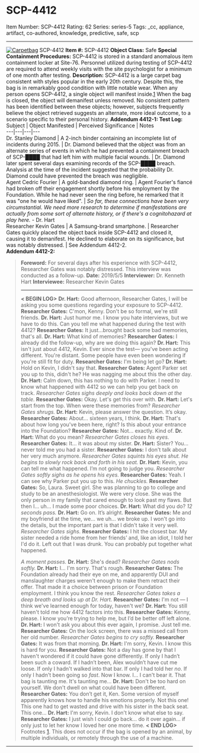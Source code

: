 # SCP-4412
Item Number: SCP-4412
Rating: 62
Series: series-5
Tags: _cc, appliance, artifact, co-authored, knowledge, predictive, safe, scp

---

[![Carpetbag](https://scp-wiki.wdfiles.com/local--resized-images/scp-4412/Carpetbag/medium.jpg)](https://scp-wiki.wdfiles.com/local--files/scp-4412/Carpetbag)
SCP-4412
**Item #:** SCP-4412
**Object Class:** Safe
**Special Containment Procedures:** SCP-4412 is stored in a standard anomalous item containment locker at Site-76.
Personnel utilized during testing of SCP-4412 are required to attend weekly visits with the site psychologist for a minimum of one month after testing.
**Description:** SCP-4412 is a large carpet bag consistent with styles popular in the early 20th century. Despite this, the bag is in remarkably good condition with little notable wear.
When any person opens SCP-4412, a single object will manifest inside.[1](javascript:;) When the bag is closed, the object will demanifest unless removed. No consistent pattern has been identified between these objects; however, subjects frequently believe the object retrieved suggests an alternate, more ideal outcome, to a scenario specific to their personal history.
**Addendum 4412-1: Test Log:**
Subject | Object Manifested | Perceived Significance | Notes  
---|---|---|---  
Dr. Stanley Diamond | A 2-inch binder containing an incomplete list of incidents during 2015. | Dr. Diamond believed that the object was from an alternate series of events in which he had prevented a containment breach of SCP-████ that had left him with multiple facial wounds. | Dr. Diamond later spent several days examining records of the SCP-████ breach. Analysis at the time of the incident suggested that the probability Dr. Diamond could have prevented the breach was negligible.  
Agent Cedric Fourier | A gold-banded diamond ring. | Agent Fourier's fiancé had broken off their engagement shortly before his employment by the Foundation. While he had never seen the ring before, he remarked that it was "one he would have liked". | _So far, these connections have been very circumstantial. We need more research to determine if manifestations are actually from some sort of alternate history, or if there's a cognitohazard at play here._ \- Dr. Hart  
Researcher Kevin Gates | A Samsung-brand smartphone. | Researcher Gates quickly placed the object back inside SCP-4412 and closed it, causing it to demanifest. He declined to elaborate on its significance, but was notably distressed. | See Addendum 4412-2.  
**Addendum 4412-2:**
> **Foreword:** For several days after his experience with SCP-4412, Researcher Gates was notably distressed. This interview was conducted as a follow-up.
> **Date:** 2019/5/5
> **Interviewer:** Dr. Kenneth Hart
> **Interviewee:** Researcher Kevin Gates
> * * *
> **< BEGIN LOG>**
> **Dr. Hart:** Good afternoon, Researcher Gates, I will be asking you some questions regarding your exposure to SCP-4412.
> **Researcher Gates:** C'mon, Kenny. Don't be so formal, we're still friends.
> **Dr. Hart:** Just humor me. I know you hate interviews, but we have to do this. Can you tell me what happened during the test with 4412?
> **Researcher Gates:** It just…brought back some bad memories, that's all.
> **Dr. Hart:** What kind of memories?
> **Researcher Gates:** I already did the follow-up, why are we doing this again?
> **Dr. Hart:** This isn't just about 4412, Kevin. Ever since the test— you've been acting different. You're distant. Some people have even been wondering if you're still fit for duty.
> **Researcher Gates:** I'm being let go?
> **Dr. Hart:** Hold on Kevin, I didn't say that.
> **Researcher Gates:** Agent Parker set you up to this, didn't he? He was nagging me about this the other day.
> **Dr. Hart:** Calm down, this has nothing to do with Parker. I need to know what happened with 4412 so we can help you get back on track.
> _Researcher Gates sighs deeply and looks back down at the table._
> **Researcher Gates:** Okay. Let's get this over with.
> **Dr. Hart:** Let's start from the top. When were these memories from?
> _Researcher Gates shrugs._
> **Dr. Hart:** Kevin, please answer the question. It’s okay.
> **Researcher Gates:** About… sixteen years, I think.
> **Dr. Hart:** That's about how long you've been here, right? Is this about your entrance into the Foundation?
> **Researcher Gates:** Not… exactly. Kind of.
> **Dr. Hart:** What do you mean?
> _Researcher Gates closes his eyes._
> **Researcher Gates:** It… it was about my sister.
> **Dr. Hart:** Sister? You… never told me you had a sister.
> **Researcher Gates:** I don't talk about her very much anymore.
> _Researcher Gates squints his eyes shut. He begins to slowly rock back and forth in his seat._
> **Dr. Hart:** Kevin, you can tell me what happened. I’m not going to judge you.
> _Researcher Gates softly sighs as he opens his eyes._
> **Researcher Gates:** Yeah. I can see why Parker put you up to this.
> _He chuckles._
> **Researcher Gates:** So, Laura. Sweet girl. She was planning to go to college and study to be an anesthesiologist. We were very close. She was the only person in my family that cared enough to look past my flaws. But then I… uh… I made some poor choices.
> **Dr. Hart:** What did you do?
> _12 seconds pass._
> **Dr. Hart:** Go on. It’s alright.
> **Researcher Gates:** Me and my boyfriend at the time, we… we uh… we broke up. I won't go into the details, but the important part is that I didn't take it very well.
> _Researcher Gates sighs._
> **Researcher Gates:** I hit the closest bar. My sister needed a ride home from her friends’ and, like an idiot, I told her I'd do it. Left out that I was drunk. You can probably put together what happened.  
>    
>  _A moment passes._
> **Dr. Hart:** She's dead?
> _Researcher Gates nods softly._
> **Dr. Hart:** I… I'm sorry. That's rough.
> **Researcher Gates:** The Foundation already had their eye on me, and apparently DUI and manslaughter charges weren't enough to make them retract their offer. That made it a choice between prison or Foundation employment. I think you know the rest.
> _Researcher Gates takes a deep breath and looks up at Dr. Hart._
> **Researcher Gates:** I'm not — I think we've learned enough for today, haven't we?
> **Dr. Hart:** You still haven't told me how 4412 factors into this.
> **Researcher Gates:** Kenny, please. I know you’re trying to help me, but I’d be better off left alone.
> **Dr. Hart:** I won't ask you about this ever again, I promise. Just tell me.
> **Researcher Gates:** On the lock screen, there was a missed call from her old number.
> _Researcher Gates begins to cry softly._
> **Researcher Gates:** It was from that morning.
> **Dr. Hart:** I'm sorry, Kevin. I know this is hard for you.
> **Researcher Gates:** Not a day has gone by that I haven't wondered if it could have gone differently. If only I hadn’t been such a coward. If I hadn’t been, Alex wouldn’t have cut me loose. If only I hadn't walked into that bar. If only I had told her _no_. If only I hadn't been going so _fast_. Now I know. I… I can't bear it. That bag is taunting me. It's taunting me…
> **Dr. Hart:** Don't be too hard on yourself. We don't dwell on what could have been different.
> **Researcher Gates:** You don’t get it, Ken. Some version of myself apparently knows how to handle his emotions properly. Not this one! This one had to get wasted and drive with his sister in the back seat. This one…
> **Dr. Hart:** I'm sorry, Kevin. I don't know what else to say.
> **Researcher Gates:** I just wish I could go back… do it over again… if only just to let her know I loved her one more time.
> **< END LOG>**
Footnotes
[1](javascript:;). This does not occur if the bag is opened by an animal, by multiple individuals, or remotely through the use of a machine.
* * *